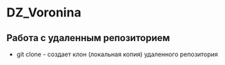 ﻿# DZ_Voronina
## Работа с удаленным репозиторием
* git clone - создает клон (локальная копия) удаленного репозитория
